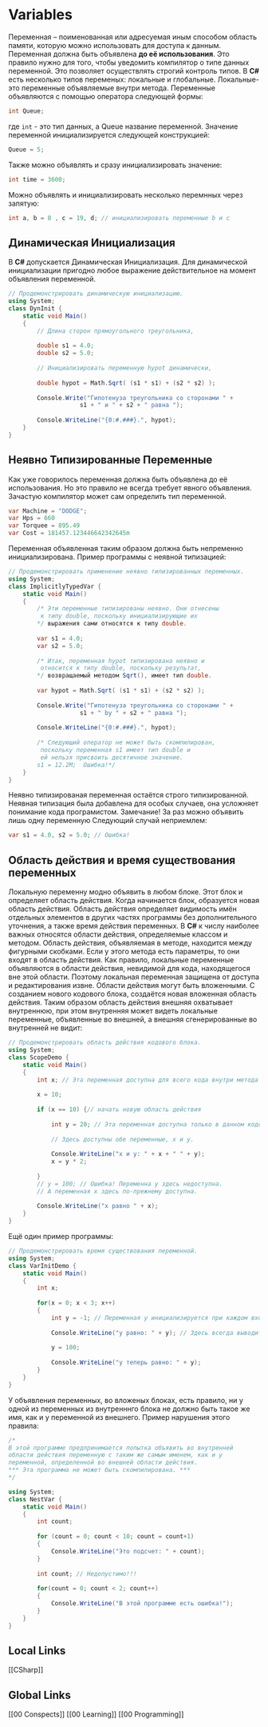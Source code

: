 # Variables 
Переменная – поименованная или адресуемая иным способом область памяти, которую можно использовать для доступа к данным.
Переменная должна быть объявлена __до её использования__. Это правило нужно для того, чтобы уведомить компилятор о типе данных переменной. Это позволяет осуществлять строгий контроль типов. 
В __С#__ есть несколько типов переменых: локальные и глобальные.
Локальные-это переменные объявляемые внутри метода.
Переменные объявляются с помощью оператора следующей формы:
```csharp 
int Queue;
```
 где `int` - это тип данных, а Queue название переменной.
 Значение переменной инициализируется следующей конструкцией:
 ```csharp 
 Queue = 5;
 ```
 Также можно объявлять и сразу инициализировать значение:
 ```csharp 
 int time = 3600;
 ```
 Можно объявлять и инициализировать несколько перемнных через запятую:
 ```csharp
 int а, b = 8 , с = 19, d; // инициализировать переменные b и с
 ```
## Динамическая Инициализация 
В __C#__ допускается Динамическая Инициализация. Для динамической инициализации пригодно любое выражение действительное на момент объявления переменной.

```csharp
// Продемонстрировать динамическую инициализацию.
using System;
class DynInit {
	static void Main() 
	{
		// Длина сторон прямоугольного треугольника,
		
		double s1 = 4.0;
		double s2 = 5.0;
		
		// Инициализировать переменную hypot динамически,
		
		double hypot = Math.Sqrt( (s1 * s1) + (s2 * s2) );
		
		Console.Write("Гипотенуза треугольника со сторонами " +
					s1 + " и " + s2 + " равна ");
					
		Console.WriteLine("{0:#.###}.", hypot);
	}
}
```
## Неявно Типизированные Переменные
Как уже говорилось переменная должна быть объявлена до её использования. Но это правило не всегда требует явного объявления. Зачастую компилятор может сам определить тип переменной. 
```csharp 
var Machine = "DODGE";
var Hps = 660
var Torquee = 895.49
var Cost = 181457.123446642342645m
```
Переменная объявленная таким образом должна быть непременно инициализирована.
Пример программы с неявной типизацией:
```csharp 
// Продемонстрировать применение неявно типизированных переменных.
using System;
class ImplicitlyTypedVar {
	static void Main() 
	{
		/* Эти переменные типизированы неявно. Они отнесены
		 к типу double, поскольку инициализирующие их
		*/ выражения сами относятся к типу double.
		
		var s1 = 4.0;
		var s2 = 5.0;
		
		/* Итак, переменная hypot типизирована неявно и
		 относится к типу double, поскольку результат,
		*/ возвращаемый методом Sqrt(), имеет тип double.
		
		var hypot = Math.Sqrt( (s1 * s1) + (s2 * s2) );
		
		Console.Write("Гипотенуза треугольника со сторонами " +
					s1 + " by " + s2 + " равна ");
					
		Console.WriteLine("{0:#.###}.", hypot);
		
		/* Следующий оператор не может быть скомпилирован,
		 поскольку переменная s1 имеет тип double и
		 ей нельзя присвоить десятичное значение.
		s1 = 12.2М;  Ошибка!*/ 
	}
}
```
Неявно типизированая переменная остаётся строго типизированной. Неявная типизация была добавлена для особых случаев, она усложняет понимание кода програмистом.
Замечание! 
За раз можно объявить лишь одну переменную 
Следующий случай неприемлем:
```csharp
var s1 = 4.0, s2 = 5.0; // Ошибка!
```
## Область действия и время существования переменных
Локальную переменну модно объявить в любом блоке. Этот блок и определяет область действия. Когда начинается блок, образуется новая область действия. Область действия определяет видимость имён отдельных элементов в других частях программы без дополнительного уточнения, а также время действия переменных. В __C#__ к числу наиболее важных относятся области действия, определяемые классом и методом. 
Область действия, объявляемая в методе, находится между фигурными скобками. Если у этого метода есть параметры, то они входят в область действия. Как правило, локальные переменные объявляются в области действия, невидимой
для кода, находящегося вне этой области. Поэтому локальная переменная защищена от доступа и редактирования извне.
Области действия могут быть вложенными. С созданием нового кодового блока, создаётся новая вложенная область действия. Таким образом область действия внешняя охватывает внутреннюю, при этом внутренняя может видеть локальные переменные, объявленные во внешней, а внешняя сгенерированные во внутренней не видит:
```csharp
// Продемонстрировать область действия кодового блока.
using System;
class ScopeDemo {
	static void Main() 
	{
		int x; // Эта переменная доступна для всего кода внутри метода Main().
		
		х = 10;
		
		if (x == 10) {// начать новую область действия
		
			int у = 20; // Эта переменная доступна только в данном кодовом блоке.
			
			// Здесь доступны обе переменные, х и у.
			
			Console.WriteLine("х и у: " + х + " " + у);
			х = у * 2;
			
		}
		// у = 100; // Ошибка! Переменна у здесь недоступна.
		// А переменная х здесь по-прежнему доступна.
		
		Console.WriteLine("х равно " + х);
	}
}
```
Ещё один пример программы:
```csharp
// Продемонстрировать время существования переменной.
using System;
class VarInitDemo {
	static void Main() 
	{
		int x;
		
		for(x = 0; x < 3; x++) 
		{
			int у = -1; // Переменная у инициализируется при каждом входе  в блок.
			
			Console.WriteLine("у равно: " + у); // Здесь всегда выводится -1
			
			у = 100;
			
			Console.WriteLine("у теперь равно: " + у);
		}
	}
}
```
У объявления переменных, во вложеных блоках, есть правило, ни у одной из переменных из внутренннго блока не должно быть такое же имя, как и у переменной из внешнего. 
Пример нарушения этого правила:
```csharp
/*
В этой программе предпринимается попытка объявить во внутренней
области действия переменную с таким же самым именем, как и у
переменной, определенной во внешней области действия.
*** Эта программа не может быть скомпилирована. ***
*/

using System;
class NestVar {
	static void Main() 
	{
		int count;
		
		for (count = 0; count < 10; count = count+1) 
		{
			Console.WriteLine("Это подсчет: " + count);
		}
		
		int count; // Недопустимо!!!
		
		for(count = 0; count < 2; count++) 
		{
			Console.WriteLine("В этой программе есть ошибка!");
		}
	}
}

```



 


## Local Links 
[[CSharp]]


## Global Links
[[00 Conspects]]
[[00 Learning]]
[[00 Programming]]
